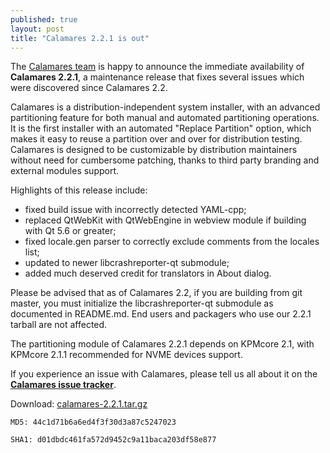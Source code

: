 ```yaml
---
published: true
layout: post
title: "Calamares 2.2.1 is out"
---
```

The [Calamares team](https://calamares.io/team/) is happy to announce the immediate availability of **Calamares 2.2.1**, a maintenance release that fixes several issues which were discovered since Calamares 2.2.

Calamares is a distribution-independent system installer, with an advanced partitioning feature for both manual and automated partitioning operations. It is the first installer with an automated "Replace Partition" option, which makes it easy to reuse a partition over and over for distribution testing. Calamares is designed to be customizable by distribution maintainers without need for cumbersome patching, thanks to third party branding and external modules support.

<!--more-->

Highlights of this release include:

* fixed build issue with incorrectly detected YAML-cpp;
* replaced QtWebKit with QtWebEngine in webview module if building with Qt 5.6 or greater;
* fixed locale.gen parser to correctly exclude comments from the locales list;
* updated to newer libcrashreporter-qt submodule;
* added much deserved credit for translators in About dialog.

Please be advised that as of Calamares 2.2, if you are building from git master, you must initialize the libcrashreporter-qt submodule as documented in README.md. End users and packagers who use our 2.2.1 tarball are not affected.

The partitioning module of Calamares 2.2.1 depends on KPMcore 2.1, with KPMcore 2.1.1 recommended for NVME devices support.

If you experience an issue with Calamares, please tell us all about it on the [**Calamares issue tracker**](https://calamares.io/bugs/).

Download: [calamares-2.2.1.tar.gz](https://github.com/calamares/calamares/releases/download/v2.2.1/calamares-2.2.1.tar.gz)

`MD5: 44c1d71b6a6ed4f3f30d3a87c5247023`

`SHA1: d01dbdc461fa572d9452c9a11baca203df58e877`
